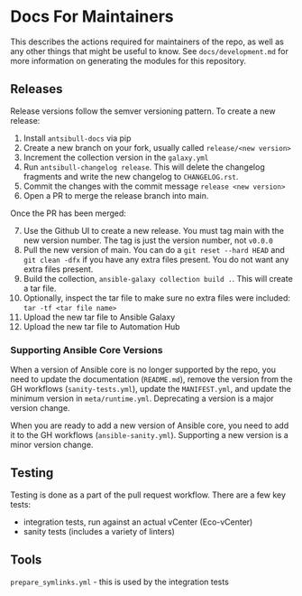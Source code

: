# Docs For Maintainers

This describes the actions required for maintainers of the repo, as well as any other things that might be useful to know.
See `docs/development.md` for more information on generating the modules for this repository.

## Releases

Release versions follow the semver versioning pattern. To create a new release:

1. Install `antsibull-docs` via pip
2. Create a new branch on your fork, usually called `release/<new version>`
3. Increment the collection version in the `galaxy.yml`
4. Run `antsibull-changelog release`. This will delete the changelog fragments and write the new changelog to `CHANGELOG.rst`.
5. Commit the changes with the commit message `release <new version>`
6. Open a PR to merge the release branch into main.

Once the PR has been merged:

7. Use the Github UI to create a new release. You must tag main with the new version number. The tag is just the version number, not `v0.0.0`
8. Pull the new version of main. You can do a `git reset --hard HEAD` and `git clean -dfx` if you have any extra files present. You do not want any extra files present.
9. Build the collection, `ansible-galaxy collection build .`. This will create a tar file.
10. Optionally, inspect the tar file to make sure no extra files were included: `tar -tf <tar file name>`
11. Upload the new tar file to Ansible Galaxy
12. Upload the new tar file to Automation Hub

### Supporting Ansible Core Versions

When a version of Ansible core is no longer supported by the repo, you need to update the documentation (`README.md`), remove the version from the GH workflows (`sanity-tests.yml`), update the `MANIFEST.yml`, and update the minimum version in `meta/runtime.yml`. Deprecating a version is a major version change.

When you are ready to add a new version of Ansible core, you need to add it to the GH workflows (`ansible-sanity.yml`). Supporting a new version is a minor version change.

## Testing

Testing is done as a part of the pull request workflow. There are a few key tests:
- integration tests, run against an actual vCenter (Eco-vCenter)
- sanity tests (includes a variety of linters)

## Tools

`prepare_symlinks.yml` - this is used by the integration tests

